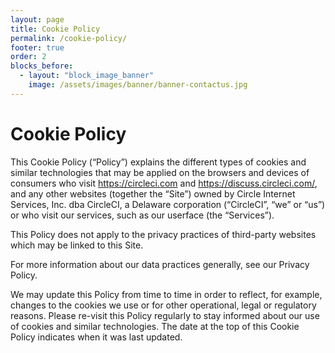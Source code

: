 ```yaml
---
layout: page
title: Cookie Policy
permalink: /cookie-policy/
footer: true
order: 2
blocks_before:
  - layout: "block_image_banner"
    image: /assets/images/banner/banner-contactus.jpg
---
```

# Cookie Policy
This Cookie Policy (“Policy”) explains the different types of cookies and similar technologies that may be applied on the browsers and devices of consumers who visit https://circleci.com and https://discuss.circleci.com/, and any other websites (together the “Site”) owned by Circle Internet Services, Inc. dba CircleCI, a Delaware corporation (“CircleCI”, “we” or “us”) or who visit our services, such as our userface (the “Services”).

This Policy does not apply to the privacy practices of third-party websites which may be linked to this Site.

For more information about our data practices generally, see our Privacy Policy.

We may update this Policy from time to time in order to reflect, for example, changes to the cookies we use or for other operational, legal or regulatory reasons. Please re-visit this Policy regularly to stay informed about our use of cookies and similar technologies. The date at the top of this Cookie Policy indicates when it was last updated.